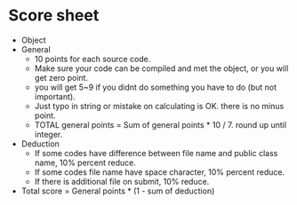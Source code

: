 # Score sheet
  * Object
  * General
    * 10 points for each source code.
    * Make sure your code can be compiled and met the object, or you will get zero point.
    * you will get 5~9 if you didnt do something you have to do (but not important).
    * Just typo in string or mistake on calculating is OK. there is no minus point.
    * TOTAL general points = Sum of general points * 10 / 7. round up until integer.
  * Deduction
    * If some codes have difference between file name and public class name, 10% percent reduce.
    * If some codes file name have space character, 10% percent reduce.
    * If there is additional file on submit, 10% reduce.
  * Total score = General points * (1 - sum of deduction)
